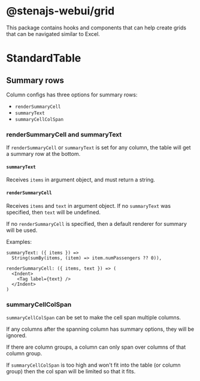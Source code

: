 # @stenajs-webui/grid

This package contains hooks and components that can help create grids that can be navigated similar to Excel.

# StandardTable

## Summary rows

Column configs has three options for summary rows:

- `renderSummaryCell`
- `summaryText`
- `summaryCellColSpan`

### renderSummaryCell and summaryText

If `renderSummaryCell` or `summaryText` is set for any column,
the table will get a summary row at the bottom.

#### `summaryText`

Receives `items` in argument object, and must return a string.

#### `renderSummaryCell`

Receives `items` and `text` in argument object.
If no `summaryText` was specified, then `text` will be undefined.

If no `renderSummaryCell` is specified, then a default renderer for summary
will be used.

Examples:

```
summaryText: ({ items }) =>
  String(sumBy(items, (item) => item.numPassengers ?? 0)),
```

```
renderSummaryCell: ({ items, text }) => (
  <Indent>
    <Tag label={text} />
  </Indent>
)
```

### summaryCellColSpan

`summaryCellColSpan` can be set to make the cell span multiple columns.

If any columns after the spanning column has summary options, they will be ignored.

If there are column groups, a column can only span over columns of that column group.

If `summaryCellColSpan` is too high and won't fit into the table (or column group) then
the col span will be limited so that it fits.
